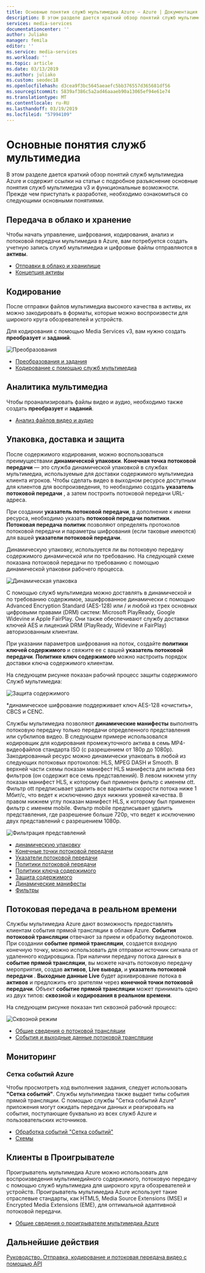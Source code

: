 ```yaml
---
title: Основные понятия служб мультимедиа Azure — Azure | Документация Майкрософт
description: В этом разделе дается краткий обзор понятий служб мультимедиа Azure и ссылки на сведения.
services: media-services
documentationcenter: ''
author: Juliako
manager: femila
editor: ''
ms.service: media-services
ms.workload: ''
ms.topic: article
ms.date: 03/13/2019
ms.author: juliako
ms.custom: seodec18
ms.openlocfilehash: d3cea9f3bc5645aeaefc5bb376557d365681df56
ms.sourcegitcommit: 5839af386c5a2ad46aaaeb90a13065ef94e61e74
ms.translationtype: MT
ms.contentlocale: ru-RU
ms.lasthandoff: 03/19/2019
ms.locfileid: "57994109"
---
```

# <a name="media-services-concepts"></a>Основные понятия служб мультимедиа

В этом разделе дается краткий обзор понятий служб мультимедиа Azure и содержит ссылки на статьи с подробное разъяснение основные понятия служб мультимедиа v3 и функциональные возможности. Прежде чем приступать к разработке, необходимо ознакомиться со следующими основными понятиями.

## <a name="cloud-upload-and-storage"></a>Передача в облако и хранение

Чтобы начать управление, шифрования, кодирования, анализ и потоковой передачи мультимедиа в Azure, вам потребуется создать учетную запись служб мультимедиа и цифровые файлы отправляются в **активы**.

- [Отправки в облако и хранилище](storage-account-concept.md)
- [Концепция активы](assets-concept.md)

## <a name="encoding"></a>Кодирование

После отправки файлов мультимедиа высокого качества в активы, их можно закодировать в форматы, которые можно воспроизвести для широкого круга обозревателей и устройств. 

Для кодирования с помощью Media Services v3, вам нужно создать **преобразует** и **заданий**.

![Преобразования](./media/encoding/transforms-jobs.png)

- [Преобразования и задания](transforms-jobs-concept.md)
- [Кодирование с помощью служб мультимедиа](encoding-concept.md)

## <a name="media-analytics"></a>Аналитика мультимедиа

Чтобы проанализировать файлы видео и аудио, необходимо также создать **преобразует** и **заданий**.

- [Анализ файлов видео и аудио](analyzing-video-audio-files-concept.md)

## <a name="packaging-delivery-protection"></a>Упаковка, доставка и защита

После содержимого кодирования, можно воспользоваться преимуществами **динамической упаковки**. **Конечная точка потоковой передачи** — это служба динамической упаковкой в службах мультимедиа, используемые для доставки содержимого мультимедиа клиента игроков. Чтобы сделать видео в выходном ресурсе доступным для клиентов для воспроизведения, то необходимо создать **указатель потоковой передачи** , а затем построить потоковой передачи URL-адреса. 

При создании **указатель потоковой передачи**, в дополнение к имени ресурса, необходимо указать **потоковой передачи политики**. **Потоковая передача политик** позволяют определять протоколов потоковой передачи и параметры шифрования (если таковые имеются) для вашей **указатели потоковой передачи**.

Динамическую упаковку, используется ли вы потоковую передачу содержимого динамической или по требованию. На следующей схеме показана потоковой передачи по требованию с помощью динамической упаковки рабочего процесса.

![Динамическая упаковка](./media/dynamic-packaging-overview/media-services-dynamic-packaging.svg)

С помощью служб мультимедиа можно доставлять в динамической и по требованию содержимое, зашифрованное динамически с помощью Advanced Encryption Standard (AES-128) или / и любой из трех основных цифровыми правами (DRM) систем: Microsoft PlayReady, Google Widevine и Apple FairPlay. Они также обеспечивают службу доставки ключей AES и лицензий DRM (PlayReady, Widevine и FairPlay) авторизованным клиентам.

При указании параметров шифрования на поток, создайте **политики ключей содержимого** и свяжите ее с вашей **указатель потоковой передачи**. **Политике ключ содержимого** можно настроить порядок доставки ключа содержимого клиентам.

На следующем рисунке показан рабочий процесс защиты содержимого Служб мультимедиа: 

![Защита содержимого](./media/content-protection/content-protection.svg)

&#42;динамическое шифрование поддерживает ключ AES-128 «очистить», CBCS и CENC. 

Службы мультимедиа позволяют **динамические манифесты** выполнять потоковую передачу только передачи определенного представления или субклипов видео. В следующем примере использовался кодировщик для кодирования промежуточного актива в семь MP4-видеофайлов стандарта ISO (с разрешением от 180p до 1080p). Закодированный ресурс можно динамически упаковать в любой из следующих потоковых протоколов: HLS, MPEG DASH и Smooth.  В верхней части схемы показан манифест HLS манифеста для актива без фильтров (он содержит все семь представлений).  В левом нижнем углу показан манифест HLS, к которому был применен фильтр с именем ott. Фильтр ott предписывает удалить все варианты скорости потока ниже 1 Мбит/с, что ведет к исключению двух нижних уровней качества. В правом нижнем углу показан манифест HLS, к которому был применен фильтр с именем mobile. Фильтр mobile предписывает удалить представления, где разрешение больше 720p, что ведет к исключению двух представлений с разрешением 1080p.

![Фильтрация представлений](./media/filters-dynamic-manifest-overview/media-services-rendition-filter.png)

- [динамическую упаковку](dynamic-packaging-overview.md)
- [Конечные точки потоковой передачи](streaming-endpoint-concept.md)
- [Указатели потоковой передачи](streaming-locators-concept.md)
- [Политики потоковой передачи](streaming-policy-concept.md)
- [Политики ключа содержимого](content-key-policy-concept.md)
- [Защита содержимого](content-protection-overview.md)
- [Динамические манифесты](filters-dynamic-manifest-overview.md)
- [Фильтры](filters-concept.md)

## <a name="live-streaming"></a>Потоковая передача в реальном времени

Службы мультимедиа Azure дают возможность предоставлять клиентам события прямой трансляции в облаке Azure. **События потоковой трансляции** отвечают за прием и обработку видеопотоков. При создании **событие прямой трансляции**, создается входную конечную точку, можно использовать для отправки источник сигнала от удаленного кодировщика. При наличии передачу потока данных в **событие прямой трансляции**, вы можете начать потоковую передачу мероприятия, создав **активов**, **Live вывода**, и **указатель потоковой передачи** . **Выходные данные Live** будет архивирование потока в **активов** и предложить его зрителям через **конечной точки потоковой передачи**. Объект **событие прямой трансляции** может принимать одно из двух типов: **сквозной** и **кодирования в реальном времени**.

На следующем рисунке показан тип сквозной рабочий процесс:

![Сквозной режим](./media/live-streaming/pass-through.svg)

- [Общие сведения о потоковой трансляции](live-streaming-overview.md)
- [События и выходные данные потоковой трансляции](live-events-outputs-concept.md)

## <a name="monitoring"></a>Мониторинг

### <a name="event-grid"></a>Сетка событий Azure

Чтобы просмотреть ход выполнения задания, следует использовать **"Сетка событий"**. Службы мультимедиа также выдает типы события прямой трансляции. С помощью службы "Сетка событий Azure" приложения могут ожидать передачи данных и реагировать на события, поступающие буквально из всех служб Azure и пользовательских источников. 

- [Обработка событий "Сетка событий"](reacting-to-media-services-events.md)
- [Схемы](media-services-event-schemas.md)

## <a name="player-clients"></a>Клиенты в Проигрывателе

Проигрыватель мультимедиа Azure можно использовать для воспроизведения мультимедийного содержимого, потоковую передачу с помощью служб мультимедиа для широкого круга обозревателей и устройств. Проигрыватель мультимедиа Azure использует такие отраслевые стандарты, как HTML5, Media Source Extensions (MSE) и Encrypted Media Extensions (EME), для оптимальной адаптивной потоковой передачи. 

- [Общие сведения о проигрывателе мультимедиа Azure](use-azure-media-player.md)

## <a name="next-steps"></a>Дальнейшие действия

[Руководство. Отправка, кодирование и потоковая передача видео с помощью API](stream-files-tutorial-with-api.md)
